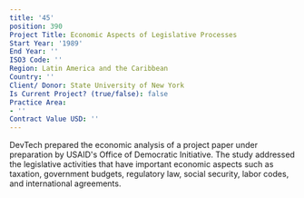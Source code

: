 ```yaml
---
title: '45'
position: 390
Project Title: Economic Aspects of Legislative Processes
Start Year: '1989'
End Year: ''
ISO3 Code: ''
Region: Latin America and the Caribbean
Country: ''
Client/ Donor: State University of New York
Is Current Project? (true/false): false
Practice Area:
- ''
Contract Value USD: ''
---
```


DevTech prepared the economic analysis of a project paper under preparation by USAID's Office of Democratic Initiative. The study addressed the legislative activities that have important economic aspects such as taxation, government budgets, regulatory law, social security, labor codes, and international agreements.